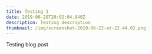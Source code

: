 ```yaml
---
title: Testing 1
date: 2019-06-29T20:02:04.840Z
description: Testing description
thumbnail: /img/screenshot-2019-06-22-at-22.44.02.png
---
```

Testing blog post
